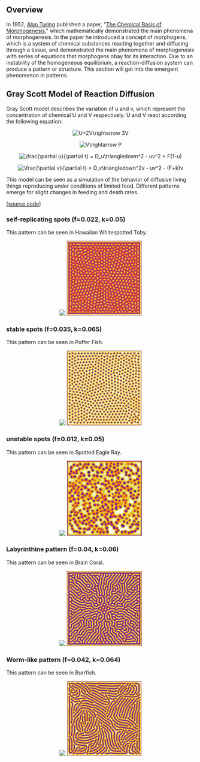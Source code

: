 ## Overview

In 1952, [Alan Turing](https://en.wikipedia.org/wiki/Alan_Turing) published a paper, "[The Chemical Basis of Morphogenesis](http://www.dna.caltech.edu/courses/cs191/paperscs191/turing.pdf)," which mathematically demonstrated the main phenomena of morphogenesis. In the paper he introduced a concept of morphogens, which is a system of chemical substances reacting together and diffusing through a tissue, and demonstrated the main phenomena of morphogenesis with series of equations that morphogens obay for its interaction. Due to an instability of the homogeneous equilibrium, a reaction-diffusion system can produce a pattern or structure. This section will get into the emergent phenomenon in patterns.

## Gray Scott Model of Reaction Diffusion

Gray Scott model describes the variation of u and v, which represent the concentration of chemical U and V respectively. U and V react according the following equation:

<p align="center">
  <img src="https://latex.codecogs.com/gif.latex?U&plus;2V\rightarrow&space;3V" title="U+2V\rightarrow 3V" />
</p>
<p align="center">
  <img src="https://latex.codecogs.com/gif.latex?V\rightarrow&space;P" title="V\rightarrow P" />
</p>
<p align="center">
  <img src="https://latex.codecogs.com/gif.latex?\frac{\partial&space;u}{\partial&space;t}&space;=&space;D_u\triangledown^2u&space;-&space;uv^2&space;&plus;&space;F(1-u)" title="\frac{\partial u}{\partial t} = D_u\triangledown^2 - uv^2 + F(1-u)" />
</p>
<p align="center">
  <img src="https://latex.codecogs.com/gif.latex?\frac{\partial&space;v}{\partial&space;t}&space;=&space;D_v\triangledown^2v&space;+&space;uv^2&space;-&space;(F&plus;k)v" title="\frac{\partial v}{\partial t} = D_v\triangledown^2v - uv^2 - (F+k)v" />
</p>

This model can be seen as a simulation of the behavior of diffusive living things reproducing under conditions of limited food. Different patterns emerge for slight changes in feeding and death rates.

[[source code]](/patterns/gray_scott.py)

### self-replicating spots (f=0.022, k=0.05)
This pattern can be seen in Hawaiian Whitespotted Toby.
<p align="center">
  <img src="https://mauioceancenter.com/wp-content/uploads/2017/09/White-Spotted-Toby-web-1-768x512.jpg" height="200"/>
  <img src="https://github.com/Kashu7100/Recreation-of-Nature/blob/master/assets/self_replacing_spots.png" height="200"/>
</p>

### stable spots (f=0.035, k=0.065)
This pattern can be seen in Puffer Fish.
<p align="center">
  <img src="https://foodsafetynewsfullservice.marlersites.com/files/2014/01/puffer-fish-406-2.jpg" height="200"/>
  <img src="https://github.com/Kashu7100/Recreation-of-Nature/blob/master/assets/stable_spots.png" width="200"/>
</p>

### unstable spots (f=0.012, k=0.05)
This pattern can be seen in Spotted Eagle Ray.
<p align="center">
  <img src="http://www.animalspot.net/wp-content/uploads/2012/01/Spotted-eagle-ray-Photos.jpg" height="200"/>
  <img src="https://github.com/Kashu7100/Recreation-of-Nature/blob/master/assets/unstable_spots.png" width="200"/>
</p>

### Labyrinthine pattern (f=0.04, k=0.06)
This pattern can be seen in Brain Coral.
<p align="center">
  <img src="https://oceana.org/sites/default/files/styles/lightbox/public/shutterstock_260309279.jpg" height="200"/>
  <img src="https://github.com/Kashu7100/Recreation-of-Nature/blob/master/assets/labyrinthine_pattern.png" width="200"/>
</p>

### Worm-like pattern (f=0.042, k=0.064)
This pattern can be seen in Burrfish.
<p align="center">
  <img src="https://scaquarium.org/wp-content/uploads/2015/11/sc-aquarium-burrfish-animal-spec-sheet.jpg" height="200"/>
  <img src="https://github.com/Kashu7100/Recreation-of-Nature/blob/master/assets/worm_like_pattern.png" width="200"/>
</p>
